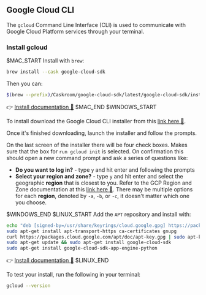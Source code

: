 ## Google Cloud CLI

The `gcloud` Command Line Interface (CLI) is used to communicate with Google Cloud Platform services through your terminal.

### Install gcloud

$MAC_START
Install with `brew`:

```bash
brew install --cask google-cloud-sdk
```

Then you can:

```bash
$(brew --prefix)/Caskroom/google-cloud-sdk/latest/google-cloud-sdk/install.sh
```

👉 [Install documentation 🔗](https://cloud.google.com/sdk/docs/install#)
$MAC_END
$WINDOWS_START

To install download the Google Cloud CLI installer from this [link here 🔗](https://cloud.google.com/sdk/docs/install#windows).

Once it's finished downloading, launch the installer and follow the prompts.

On the last screen of the installer there will be four check boxes. Makes sure that the box for `run gcloud init` is selected. On confirmation this should open a new command prompt and ask a series of questions like:
- **Do you want to log in?** - type `y` and hit enter and following the prompts
- **Select your region and zone?** - type `y` and hit enter and select the geographic **region** that is closest to you. Refer to the GCP Region and Zone documentation at this [link here 🔗](https://cloud.google.com/compute/docs/regions-zones). There may be multiple options for each **region**, denoted by `-a`, `-b`, or `-c`, it doesn't matter which one you choose.

$WINDOWS_END
$LINUX_START
Add the `APT` repository and install with:

```bash
echo "deb [signed-by=/usr/share/keyrings/cloud.google.gpg] https://packages.cloud.google.com/apt cloud-sdk main" | sudo tee -a /etc/apt/sources.list.d/google-cloud-sdk.list
sudo apt-get install apt-transport-https ca-certificates gnupg
curl https://packages.cloud.google.com/apt/doc/apt-key.gpg | sudo apt-key --keyring /usr/share/keyrings/cloud.google.gpg add -
sudo apt-get update && sudo apt-get install google-cloud-sdk
sudo apt-get install google-cloud-sdk-app-engine-python
```

👉 [Install documentation 🔗](https://cloud.google.com/sdk/docs/install#deb)
$LINUX_END

To test your install, run the following in your terminal:

```bash
gcloud --version
```
